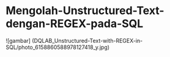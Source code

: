 # Mengolah-Unstructured-Text-dengan-REGEX-pada-SQL

![gambar] (DQLAB_Unstructured-Text-with-REGEX-in-SQL/photo_6158860588978127418_y.jpg)
